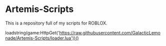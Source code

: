 # Artemis-Scripts
This is a repository full of my scripts for ROBLOX.

loadstring(game:HttpGet('https://raw.githubusercontent.com/GalacticLemonade/Artemis-Scripts/loader.lua'))()
